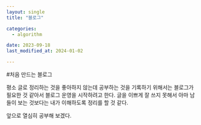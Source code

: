 ```yaml
---
layout: single
title: "블로그"

categories:
  - algorithm

date: 2023-09-18
last_modified_at: 2024-01-02

---
```


#처음 만드는 블로그

 평소 글로 정리하는 것을 좋아하지 않는데 공부하는 것을 기록하기 위해서는
블로그가 필요한 것 같아서 블로그 운영을 시작하려고 한다. 글을 이쁘게 잘
쓰지 못해서 아마 남들이 보는 것보다는 내가 이해하도록 정리를 할 것 같다.

앞으로 열심히 공부해 보겠다.
